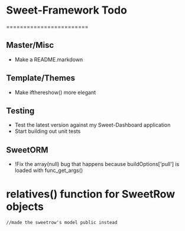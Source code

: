 # Sweet-Framework Todo #
========================


Master/Misc
-----------
- Make a README.markdown


Template/Themes
---------------
- Make ifthereshow() more elegant


Testing
-------
- Test the latest version against my Sweet-Dashboard application
- Start building out unit tests


SweetORM
--------
- !Fix the array(null) bug that happens because buildOptions['pull'] is loaded with func_get_args()

# relatives() function for SweetRow objects
	//made the sweetrow's model public instead
